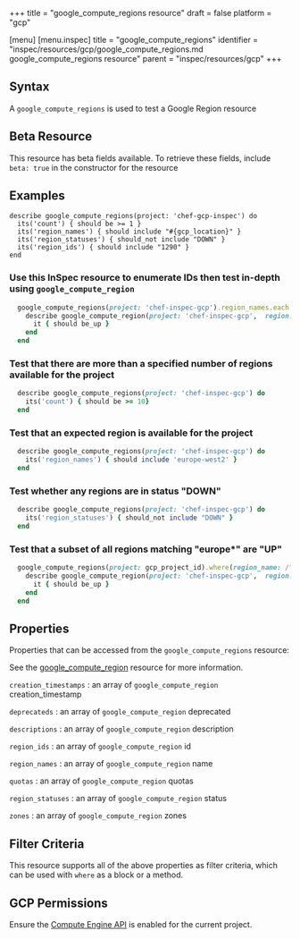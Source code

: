 +++
title = "google_compute_regions resource"
draft = false
platform = "gcp"

[menu]
  [menu.inspec]
    title = "google_compute_regions"
    identifier = "inspec/resources/gcp/google_compute_regions.md google_compute_regions resource"
    parent = "inspec/resources/gcp"
+++

## Syntax

A `google_compute_regions` is used to test a Google Region resource

## Beta Resource

This resource has beta fields available. To retrieve these fields, include `beta: true` in the constructor for the resource

## Examples

```
describe google_compute_regions(project: 'chef-gcp-inspec') do
  its('count') { should be >= 1 }
  its('region_names') { should include "#{gcp_location}" }
  its('region_statuses') { should_not include "DOWN" }
  its('region_ids') { should include "1290" }
end
```

### Use this InSpec resource to enumerate IDs then test in-depth using `google_compute_region`

```ruby
  google_compute_regions(project: 'chef-inspec-gcp').region_names.each do |region_name|
    describe google_compute_region(project: 'chef-inspec-gcp',  region: region_name) do
      it { should be_up }
    end
  end
```

### Test that there are more than a specified number of regions available for the project

```ruby
  describe google_compute_regions(project: 'chef-inspec-gcp') do
    its('count') { should be >= 10}
  end
```

### Test that an expected region is available for the project

```ruby
  describe google_compute_regions(project: 'chef-inspec-gcp') do
    its('region_names') { should include 'europe-west2' }
  end
```

### Test whether any regions are in status "DOWN"

```ruby
  describe google_compute_regions(project: 'chef-inspec-gcp') do
    its('region_statuses') { should_not include "DOWN" }
  end
```

### Test that a subset of all regions matching "europe\*" are "UP"

```ruby
  google_compute_regions(project: gcp_project_id).where(region_name: /^europe/).region_names.each do |region_name|
    describe google_compute_region(project: 'chef-inspec-gcp',  region: region_name) do
      it { should be_up }
    end
  end

```

## Properties

Properties that can be accessed from the `google_compute_regions` resource:

See the [google_compute_region](/inspec/resources/google_compute_region/#properties) resource for more information.

`creation_timestamps`
: an array of `google_compute_region` creation_timestamp

`deprecateds`
: an array of `google_compute_region` deprecated

`descriptions`
: an array of `google_compute_region` description

`region_ids`
: an array of `google_compute_region` id

`region_names`
: an array of `google_compute_region` name

`quotas`
: an array of `google_compute_region` quotas

`region_statuses`
: an array of `google_compute_region` status

`zones`
: an array of `google_compute_region` zones

## Filter Criteria

This resource supports all of the above properties as filter criteria, which can be used
with `where` as a block or a method.

## GCP Permissions

Ensure the [Compute Engine API](https://console.cloud.google.com/apis/library/compute.googleapis.com/) is enabled for the current project.
